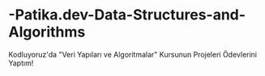 # -Patika.dev-Data-Structures-and-Algorithms
Kodluyoruz'da "Veri Yapıları ve Algoritmalar" Kursunun Projeleri Ödevlerini Yaptım!
